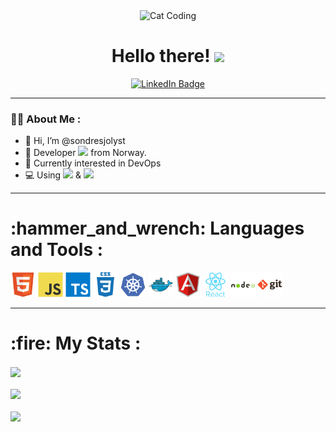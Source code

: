 <div align="center">
  <img src="https://media.giphy.com/media/3oKIPnAiaMCws8nOsE/giphy.gif" width="100px" alt="Cat Coding"/>
  <h1>
    Hello there!
  <img src="https://media.giphy.com/media/hvRJCLFzcasrR4ia7z/giphy.gif" width="30px"/>
  </h1>
  <div id="badges">
    <a href="https://www.linkedin.com/in/sondre-sj%C3%B8lyst-655846164/">
      <img src="https://img.shields.io/badge/LinkedIn-0077B5?style=for-the-badge&logo=linkedin&logoColor=white" alt="LinkedIn Badge"/>
    </a>
  </div>
</div>

---

### 👨‍💻 About Me :

- 👋 Hi, I’m @sondresjolyst
- 🔭 Developer <img src="https://media.giphy.com/media/WUlplcMpOCEmTGBtBW/giphy.gif" width="30"> from Norway.
- 👀 Currently interested in DevOps
- 💻 Using <img src="https://img.shields.io/badge/Windows-0078D6?style=for-the-badge&logo=windows&logoColor=white" width="60px"/> & <img src="https://img.shields.io/badge/Ubuntu-E95420?style=for-the-badge&logo=ubuntu&logoColor=white" width="60px"/>

---

<div>
  <h1> :hammer_and_wrench: Languages and Tools : </h1>
  <img src="https://github.com/devicons/devicon/blob/master/icons/html5/html5-original.svg" title="HTML5" alt="HTML" width="40" height="40"/>
  <img src="https://github.com/devicons/devicon/blob/master/icons/javascript/javascript-original.svg" title="JavaScript" alt="JavaScript" width="40" height="40"/>
  <img src="https://github.com/devicons/devicon/blob/master/icons/typescript/typescript-original.svg" title="Typescript" alt="Typescript" width="40" height="40"/>
  <img src="https://github.com/devicons/devicon/blob/master/icons/css3/css3-plain-wordmark.svg"  title="CSS3" alt="CSS" width="40" height="40"/>
  <img src="https://github.com/devicons/devicon/blob/master/icons/kubernetes/kubernetes-plain.svg" title="Kubernetes" alt="Kubernetes" width="40" height="40"/>
  <img src="https://github.com/devicons/devicon/blob/master/icons/docker/docker-original.svg" title="Docker" alt="Docker" width="40" height="40"/>
  <img src="https://github.com/devicons/devicon/blob/master/icons/angularjs/angularjs-original.svg" title="Angular" alt="Angular" width="40" height="40"/>
  <img src="https://github.com/devicons/devicon/blob/master/icons/react/react-original-wordmark.svg" title="React" alt="React" width="40" height="40"/>
  <img src="https://github.com/devicons/devicon/blob/master/icons/nodejs/nodejs-original-wordmark.svg" title="NodeJS" alt="NodeJS" width="40" height="40"/>
  <img src="https://github.com/devicons/devicon/blob/master/icons/git/git-original-wordmark.svg" title="Git" **alt="Git" width="40" height="40"/>
</div>

---

<div>
  <h1>:fire: My Stats :</h1>
  <a href="https://github.com/anuraghazra/github-readme-stats">
    <img align="center" src="https://github-readme-stats.vercel.app/api/top-langs/?username=sondresjolyst&layout=compact&theme=dark" />
  </a>
  <br>
  <br>
  <a href="https://github.com/anuraghazra/github-readme-stats">
   <img align="center" src="https://github-readme-stats.vercel.app/api?username=sondresjolyst&theme=dark&show_icons=true&count_private=true" />
  </a>
  <br>
  <br>
  <a href="https://git.io/streak-stats">
    <img align="center" src="http://github-readme-streak-stats.herokuapp.com?user=sondresjolyst&theme=dark&background=000000" />
  </a>
</div>

